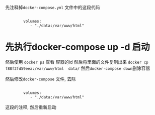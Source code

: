 先注释掉`docker-compose.yml` 文件中的这段代码
```

        volumes:
           - "./data:/var/www/html"
```
# 先执行docker-compose up -d 启动
然后使用 `docker ps` 查看 容器的id
然后将里面的文件复制出来
`docker cp f88f2fd59eea:/var/www/html  data/`
然后`docker-compose down`删除容器

然后修改`docker-compose` 文件, 去除
```

        volumes:
           - "./data:/var/www/html"
```
这段的注释, 然后重新启动
